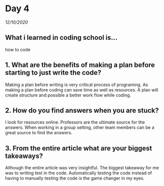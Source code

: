 # Day 4
_12/10/2020_

## What i learned in coding school is...
how to code


## 1. What are the benefits of making a plan before starting to just write the code?
Making a plan before writing is very critical process of programing. As making a plan before coding can save time as well as resources. A plan will create structure and possible a better work flow while coding.

## 2. How do you find answers when you are stuck?
I look for resources online. Professors are the ultimate source for the answers. When working in a group setting, other team members can be a great source to find the answers. 

## 3. From the entire article what are your biggest takeaways?
Although the entire article was very insightful. The biggest takeaway for me was to writing test in the code. Automatically testing the code instead of having to manually testing the code is the game changer in my eyes. 


